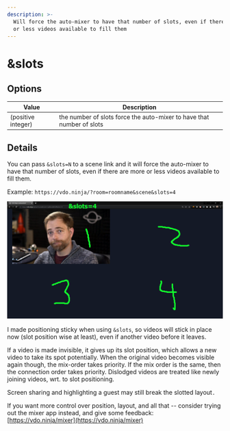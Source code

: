 ```yaml
---
description: >-
  Will force the auto-mixer to have that number of slots, even if there are more
  or less videos available to fill them
---
```


# \&slots

## Options

| Value              | Description                                                           |
| ------------------ | --------------------------------------------------------------------- |
| (positive integer) | the number of slots force the auto-mixer to have that number of slots |

## Details

You can pass `&slots=N` to a scene link and it will force the auto-mixer to have that number of slots, even if there are more or less videos available to fill them.

Example: `https://vdo.ninja/?room=roomname&scene&slots=4`

![](<../../.gitbook/assets/image (114).png>)

I made positioning sticky when using `&slots`, so videos will stick in place now (slot position wise at least), even if another video before it leaves.

If a video is made invisible, it gives up its slot position, which allows a new video to take its spot potentially. When the original video becomes visible again though, the mix-order takes priority. If the mix order is the same, then the connection order takes priority. Dislodged videos are treated like newly joining videos, wrt. to slot positioning.

Screen sharing and highlighting a guest may still break the slotted layout`.`

If you want more control over position, layout, and all that -- consider trying out the mixer app instead, and give some feedback:\
[https://vdo.ninja/mixer](https://vdo.ninja/mixer)

